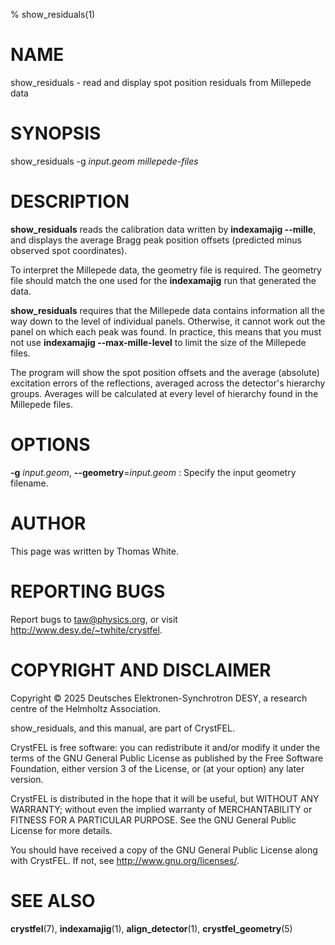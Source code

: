 % show_residuals(1)

NAME
====

show_residuals - read and display spot position residuals from Millepede data


SYNOPSIS
========

show_residuals -g _input.geom_ _millepede-files_


DESCRIPTION
===========

**show_residuals** reads the calibration data written by **indexamajig --mille**,
and displays the average Bragg peak position offsets (predicted minus observed
spot coordinates).

To interpret the Millepede data, the geometry file is required.  The geometry
file should match the one used for the **indexamajig** run that generated the
data.

**show_residuals** requires that the Millepede data contains information all
the way down to the level of individual panels.  Otherwise, it cannot work out
the panel on which each peak was found.  In practice, this means that you must
not use **indexamajig --max-mille-level** to limit the size of the Millepede
files.

The program will show the spot position offsets and the average (absolute)
excitation errors of the reflections, averaged across the detector's hierarchy
groups.  Averages will be calculated at every level of hierarchy found in the
Millepede files.


OPTIONS
=======

**-g** _input.geom_, **--geometry**=_input.geom_
: Specify the input geometry filename.


AUTHOR
======

This page was written by Thomas White.


REPORTING BUGS
==============

Report bugs to <taw@physics.org>, or visit <http://www.desy.de/~twhite/crystfel>.


COPYRIGHT AND DISCLAIMER
========================

Copyright © 2025 Deutsches Elektronen-Synchrotron DESY, a research centre of
the Helmholtz Association.

show_residuals, and this manual, are part of CrystFEL.

CrystFEL is free software: you can redistribute it and/or modify it under the
terms of the GNU General Public License as published by the Free Software
Foundation, either version 3 of the License, or (at your option) any later
version.

CrystFEL is distributed in the hope that it will be useful, but WITHOUT ANY
WARRANTY; without even the implied warranty of MERCHANTABILITY or FITNESS FOR A
PARTICULAR PURPOSE.  See the GNU General Public License for more details.

You should have received a copy of the GNU General Public License along with
CrystFEL.  If not, see <http://www.gnu.org/licenses/>.


SEE ALSO
========

**crystfel**(7), **indexamajig**(1), **align_detector**(1),
**crystfel_geometry**(5)
